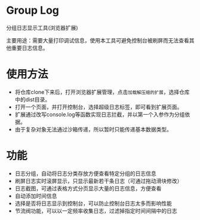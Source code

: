 # Group Log 

分组日志显示工具(浏览器扩展)

主要用途：需要大量打印调试信息，使用本工具可避免控制台被刷屏而无法查看其他重要日志信息。
# 使用方法

- 将仓库clone下来后，打开浏览器扩展管理，点击`加载解压缩的扩展`，选择仓库中的dist目录。
- 打开一个页面，并打开控制台，选择超级日志标签，即可看到扩展页面。
- 扩展通过改写console.log等函数实现日志拦截，并以第一个入参作为分组依据。
- 由于复杂对象无法通过沙箱传递，所以暂时只能传递基本数据类型。

# 功能

- 日志分组，自动将日志分类存放方便查看特定分组的日志信息
- 刷屏日志实时滚屏显示，只显示最新若干条日志（可通过拖动滑块修改）
- 日志截图，可通过表格方式分页显示大量的日志信息，方便查看
- 自动添加时间信息
- 选择是否将日志显示到控制台，可以防止控制台日志太多而影响性能
- 节流阀功能，可以以一定频率收集日志，过滤掉指定时间间隔中的日志